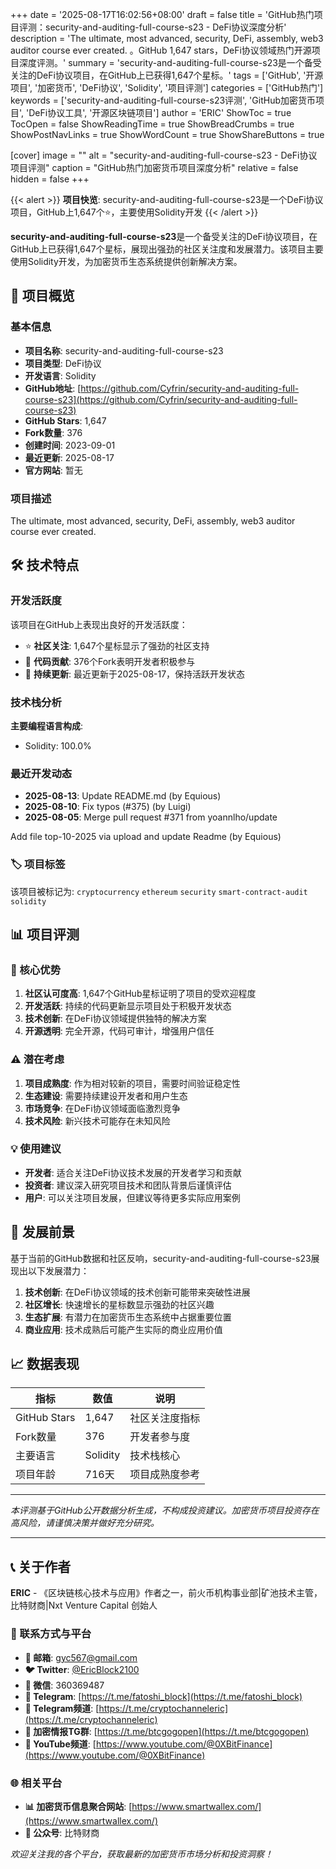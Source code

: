 +++
date = '2025-08-17T16:02:56+08:00'
draft = false
title = 'GitHub热门项目评测：security-and-auditing-full-course-s23 - DeFi协议深度分析'
description = 'The ultimate, most advanced, security, DeFi, assembly, web3 auditor course ever created. 。GitHub 1,647 stars，DeFi协议领域热门开源项目深度评测。'
summary = 'security-and-auditing-full-course-s23是一个备受关注的DeFi协议项目，在GitHub上已获得1,647个星标。'
tags = ['GitHub', '开源项目', '加密货币', 'DeFi协议', 'Solidity', '项目评测']
categories = ['GitHub热门']
keywords = ['security-and-auditing-full-course-s23评测', 'GitHub加密货币项目', 'DeFi协议工具', '开源区块链项目']
author = 'ERIC'
ShowToc = true
TocOpen = false
ShowReadingTime = true
ShowBreadCrumbs = true
ShowPostNavLinks = true
ShowWordCount = true
ShowShareButtons = true

[cover]
image = ""
alt = "security-and-auditing-full-course-s23 - DeFi协议项目评测"
caption = "GitHub热门加密货币项目深度分析"
relative = false
hidden = false
+++

{{< alert >}}
**项目快览**: security-and-auditing-full-course-s23是一个DeFi协议项目，GitHub上1,647个⭐，主要使用Solidity开发
{{< /alert >}}

**security-and-auditing-full-course-s23**是一个备受关注的DeFi协议项目，在GitHub上已获得1,647个星标，展现出强劲的社区关注度和发展潜力。该项目主要使用Solidity开发，为加密货币生态系统提供创新解决方案。

## 🎯 项目概览

### 基本信息
- **项目名称**: security-and-auditing-full-course-s23
- **项目类型**: DeFi协议
- **开发语言**: Solidity
- **GitHub地址**: [https://github.com/Cyfrin/security-and-auditing-full-course-s23](https://github.com/Cyfrin/security-and-auditing-full-course-s23)
- **GitHub Stars**: 1,647
- **Fork数量**: 376
- **创建时间**: 2023-09-01
- **最近更新**: 2025-08-17
- **官方网站**: 暂无

### 项目描述
The ultimate, most advanced, security, DeFi, assembly, web3 auditor course ever created. 

## 🛠️ 技术特点

### 开发活跃度
该项目在GitHub上表现出良好的开发活跃度：
- ⭐ **社区关注**: 1,647个星标显示了强劲的社区支持
- 🔄 **代码贡献**: 376个Fork表明开发者积极参与
- 📅 **持续更新**: 最近更新于2025-08-17，保持活跃开发状态

### 技术栈分析

**主要编程语言构成**:
- Solidity: 100.0%


### 最近开发动态
- **2025-08-13**: Update README.md (by Equious)
- **2025-08-10**: Fix typos (#375) (by Luigi)
- **2025-08-05**: Merge pull request #371 from yoannlho/update

Add file top-10-2025 via upload and update Readme (by Equious)


### 🏷️ 项目标签
该项目被标记为: `cryptocurrency` `ethereum` `security` `smart-contract-audit` `solidity`


## 📊 项目评测

### 🎯 核心优势
1. **社区认可度高**: 1,647个GitHub星标证明了项目的受欢迎程度
2. **开发活跃**: 持续的代码更新显示项目处于积极开发状态
3. **技术创新**: 在DeFi协议领域提供独特的解决方案
4. **开源透明**: 完全开源，代码可审计，增强用户信任

### ⚠️ 潜在考虑
1. **项目成熟度**: 作为相对较新的项目，需要时间验证稳定性
2. **生态建设**: 需要持续建设开发者和用户生态
3. **市场竞争**: 在DeFi协议领域面临激烈竞争
4. **技术风险**: 新兴技术可能存在未知风险

### 💡 使用建议
- **开发者**: 适合关注DeFi协议技术发展的开发者学习和贡献
- **投资者**: 建议深入研究项目技术和团队背景后谨慎评估
- **用户**: 可以关注项目发展，但建议等待更多实际应用案例

## 🔮 发展前景

基于当前的GitHub数据和社区反响，security-and-auditing-full-course-s23展现出以下发展潜力：

1. **技术创新**: 在DeFi协议领域的技术创新可能带来突破性进展
2. **社区增长**: 快速增长的星标数显示强劲的社区兴趣
3. **生态扩展**: 有潜力在加密货币生态系统中占据重要位置
4. **商业应用**: 技术成熟后可能产生实际的商业应用价值

## 📈 数据表现

| 指标 | 数值 | 说明 |
|------|------|------|
| GitHub Stars | 1,647 | 社区关注度指标 |
| Fork数量 | 376 | 开发者参与度 |
| 主要语言 | Solidity | 技术栈核心 |
| 项目年龄 | 716天 | 项目成熟度参考 |

---

*本评测基于GitHub公开数据分析生成，不构成投资建议。加密货币项目投资存在高风险，请谨慎决策并做好充分研究。*

---

## 📞 关于作者

**ERIC** - 《区块链核心技术与应用》作者之一，前火币机构事业部|矿池技术主管，比特财商|Nxt Venture Capital 创始人

### 🔗 联系方式与平台

- **📧 邮箱**: [gyc567@gmail.com](mailto:gyc567@gmail.com)
- **🐦 Twitter**: [@EricBlock2100](https://twitter.com/EricBlock2100)
- **💬 微信**: 360369487
- **📱 Telegram**: [https://t.me/fatoshi_block](https://t.me/fatoshi_block)
- **📢 Telegram频道**: [https://t.me/cryptochanneleric](https://t.me/cryptochanneleric)
- **👥 加密情报TG群**: [https://t.me/btcgogopen](https://t.me/btcgogopen)
- **🎥 YouTube频道**: [https://www.youtube.com/@0XBitFinance](https://www.youtube.com/@0XBitFinance)

### 🌐 相关平台

- **📊 加密货币信息聚合网站**: [https://www.smartwallex.com/](https://www.smartwallex.com/)
- **📖 公众号**: 比特财商

*欢迎关注我的各个平台，获取最新的加密货币市场分析和投资洞察！*
